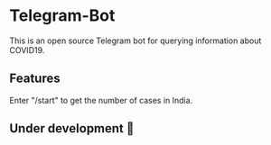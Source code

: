 # Telegram-Bot

This is an open source Telegram bot for querying information about COVID19. 

## Features

Enter "/start" to get the number of cases in India. 

## Under development :construction:
